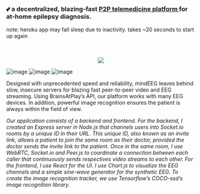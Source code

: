 <h3> 💕 a decentralized, blazing-fast <a href="https://limitless-lowlands-82699.herokuapp.com/" target="_blank"> P2P telemedicine platform </a> for at-home epilepsy diagnosis. </h3>
note: heroku app may fall sleep due to inactivity. takes ~20 seconds to start up again
<br>
<br>
<br>
<p align="center">
  <img src = "https://user-images.githubusercontent.com/46613983/185560719-17a3fae2-f6cc-4b29-a6c9-88b7df95c21f.gif"> </img>
</p>

![image](https://user-images.githubusercontent.com/46613983/182173582-862cd7a3-5f07-4358-b3d1-19b9eb4adce2.png)
![image](https://user-images.githubusercontent.com/46613983/182172134-9fbc2065-50c3-46b5-836a-30fe795a3a8a.png)
![image](https://user-images.githubusercontent.com/46613983/182172253-8f2e65ea-cd20-4148-96b6-681490be9c23.png)

Designed with unprecedented speed and reliability, mindEEG leaves behind slow, insecure servers for blazing fast peer-to-peer video and EEG streaming. Using BrainsAtPlay’s API, our platform works with many EEG devices. In addition, powerful image recognition ensures the patient is always within the field of view. 

<i> Our application consists of a backend and frontend. For the backend, I created an Express server in Node.js that channels users into Socket.io rooms by a unique ID in their URL. This unique ID, also known as an invite link, allows a patient to join the same room as their doctor, provided the doctor sends the invite link to the patient. Once in the same room, I use WebRTC, Socket.io and Peer.js to coordinate a connection between each caller that continuously sends respectives video streams to each other. For the frontend, I use React for the UI. I use Chart.js to visualize the EEG channels and a simple sine-wave generator for the synthetic EEG. To create the image recognition tracker, we use Tensorflow’s COCO-ssd’s image recognition library.</i>


